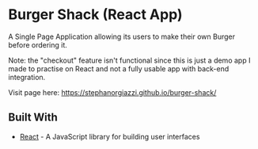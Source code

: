 # Burger Shack (React App)

A Single Page Application allowing its users to make their own Burger before ordering it.

Note: the "checkout" feature isn't functional since this is just a demo app I made to practise on React and not a fully usable app with back-end integration.

Visit page here: https://stephanorgiazzi.github.io/burger-shack/

## Built With

* [React](https://reactjs.org/) - A JavaScript library for building user interfaces
